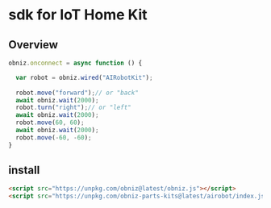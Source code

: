 # sdk for IoT Home Kit 

## Overview

```javascript
obniz.onconnect = async function () {

  var robot = obniz.wired("AIRobotKit");
  
  robot.move("forward");// or "back"
  await obniz.wait(2000);
  robot.turn("right");// or "left"
  await obniz.wait(2000);
  robot.move(60, 60);
  await obniz.wait(2000);
  robot.move(-60, -60);
}
```

## install

```html
<script src="https://unpkg.com/obniz@latest/obniz.js"></script>
<script src="https://unpkg.com/obniz-parts-kits@latest/airobot/index.js"></script>
```

